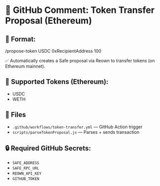 # 💬 GitHub Comment: Token Transfer Proposal (Ethereum)

## 🔁 Format:
/propose-token USDC 0xRecipientAddress 100

✅ Automatically creates a Safe proposal via Reown to transfer tokens (on Ethereum mainnet).

## 🧠 Supported Tokens (Ethereum):
- USDC
- WETH

## 📁 Files
- `.github/workflows/token-transfer.yml` — GitHub Action trigger
- `scripts/parseTokenProposal.js` — Parses + sends transaction

## 🔒 Required GitHub Secrets:
- `SAFE_ADDRESS`
- `SAFE_RPC_URL`
- `REOWN_API_KEY`
- `GITHUB_TOKEN`